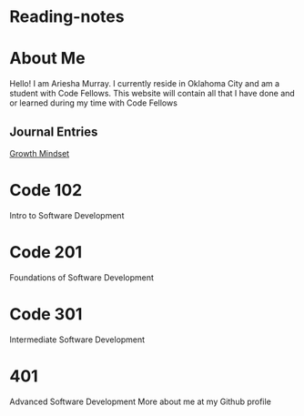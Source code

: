 # Reading-notes
# About Me
Hello! I am Ariesha Murray. I currently reside in Oklahoma City and am a student with Code Fellows. This website will contain all that I have done and or learned during my time with Code Fellows 
## Journal Entries
[Growth Mindset](https://github.com/ArieshaM/reading-notes/commit/d018a4a5ef17f35b1d5040f431d064394aca1c12#r134885520)
# Code  102
Intro to Software Development
# Code 201
Foundations of Software Development
# Code 301
Intermediate Software Development
# 401
Advanced Software Development
More about me at my Github profile 
